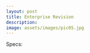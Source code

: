 ```yaml
---
layout: post
title: Enterprise Revision
description:
image: assets/images/pic05.jpg
---
```


Specs:
